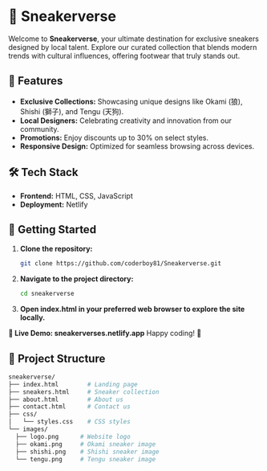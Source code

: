 # 👟 Sneakerverse

Welcome to **Sneakerverse**, your ultimate destination for exclusive sneakers designed by local talent. Explore our curated collection that blends modern trends with cultural influences, offering footwear that truly stands out.

## 🌟 Features

- **Exclusive Collections:** Showcasing unique designs like Okami (狼), Shishi (獅子), and Tengu (天狗).
- **Local Designers:** Celebrating creativity and innovation from our community.
- **Promotions:** Enjoy discounts up to 30% on select styles.
- **Responsive Design:** Optimized for seamless browsing across devices.

## 🛠 Tech Stack

- **Frontend:** HTML, CSS, JavaScript
- **Deployment:** Netlify

## 🚀 Getting Started

1. **Clone the repository:**
   ```bash
   git clone https://github.com/coderboy81/Sneakerverse.git
   
2. **Navigate to the project directory:**
   ```bash
   cd sneakerverse

3. **Open index.html in your preferred web browser to explore the site locally.**

**🔗 Live Demo: sneakerverses.netlify.app**
Happy coding! 🎉


## 📂 Project Structure
   
  ```bash
sneakerverse/
├── index.html        # Landing page
├── sneakers.html     # Sneaker collection
├── about.html        # About us
├── contact.html      # Contact us
├── css/
│   └── styles.css    # CSS styles
└── images/
    ├── logo.png      # Website logo
    ├── okami.png     # Okami sneaker image
    ├── shishi.png    # Shishi sneaker image
    └── tengu.png     # Tengu sneaker image





